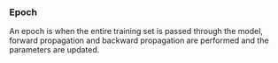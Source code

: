 ### Epoch  
An epoch is when the entire training set is passed
through the model, forward propagation and
backward propagation are performed and the
parameters are updated.

